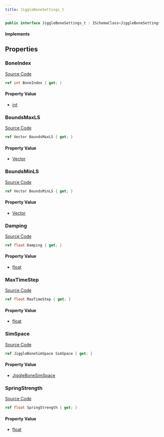 ```yaml
---
title: JiggleBoneSettings_t
---
```


```csharp
public interface JiggleBoneSettings_t : ISchemaClass<JiggleBoneSettings_t>, ISchemaField, ISchemaClass, INativeHandle
```

#### Implements

## Properties

### BoneIndex

[Source Code](https://github.com/swiftly-solution/swiftlys2/blob/main/managed/src/SwiftlyS2.Generated/Schemas/Interfaces/JiggleBoneSettings_t.cs#L17)

```csharp
ref int BoneIndex { get; }
```

#### Property Value

- [int](https://learn.microsoft.com/dotnet/api/system.int32)

### BoundsMaxLS

[Source Code](https://github.com/swiftly-solution/swiftlys2/blob/main/managed/src/SwiftlyS2.Generated/Schemas/Interfaces/JiggleBoneSettings_t.cs#L25)

```csharp
ref Vector BoundsMaxLS { get; }
```

#### Property Value

- [Vector](/docs/api/shared/natives/vector)

### BoundsMinLS

[Source Code](https://github.com/swiftly-solution/swiftlys2/blob/main/managed/src/SwiftlyS2.Generated/Schemas/Interfaces/JiggleBoneSettings_t.cs#L27)

```csharp
ref Vector BoundsMinLS { get; }
```

#### Property Value

- [Vector](/docs/api/shared/natives/vector)

### Damping

[Source Code](https://github.com/swiftly-solution/swiftlys2/blob/main/managed/src/SwiftlyS2.Generated/Schemas/Interfaces/JiggleBoneSettings_t.cs#L23)

```csharp
ref float Damping { get; }
```

#### Property Value

- [float](https://learn.microsoft.com/dotnet/api/system.single)

### MaxTimeStep

[Source Code](https://github.com/swiftly-solution/swiftlys2/blob/main/managed/src/SwiftlyS2.Generated/Schemas/Interfaces/JiggleBoneSettings_t.cs#L21)

```csharp
ref float MaxTimeStep { get; }
```

#### Property Value

- [float](https://learn.microsoft.com/dotnet/api/system.single)

### SimSpace

[Source Code](https://github.com/swiftly-solution/swiftlys2/blob/main/managed/src/SwiftlyS2.Generated/Schemas/Interfaces/JiggleBoneSettings_t.cs#L29)

```csharp
ref JiggleBoneSimSpace SimSpace { get; }
```

#### Property Value

- [JiggleBoneSimSpace](/docs/api/shared/schemadefinitions/jigglebonesimspace)

### SpringStrength

[Source Code](https://github.com/swiftly-solution/swiftlys2/blob/main/managed/src/SwiftlyS2.Generated/Schemas/Interfaces/JiggleBoneSettings_t.cs#L19)

```csharp
ref float SpringStrength { get; }
```

#### Property Value

- [float](https://learn.microsoft.com/dotnet/api/system.single)

